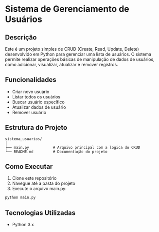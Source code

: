 # Sistema de Gerenciamento de Usuários

## Descrição
Este é um projeto simples de CRUD (Create, Read, Update, Delete) desenvolvido em Python para gerenciar uma lista de usuários. O sistema permite realizar operações básicas de manipulação de dados de usuários, como adicionar, visualizar, atualizar e remover registros.

## Funcionalidades
- Criar novo usuário
- Listar todos os usuários
- Buscar usuário específico
- Atualizar dados de usuário
- Remover usuário

## Estrutura do Projeto
```
sistema_usuarios/
│
├── main.py           # Arquivo principal com a lógica do CRUD
└── README.md         # Documentação do projeto
```

## Como Executar
1. Clone este repositório
2. Navegue até a pasta do projeto
3. Execute o arquivo main.py:
```bash
python main.py
```

## Tecnologias Utilizadas
- Python 3.x 